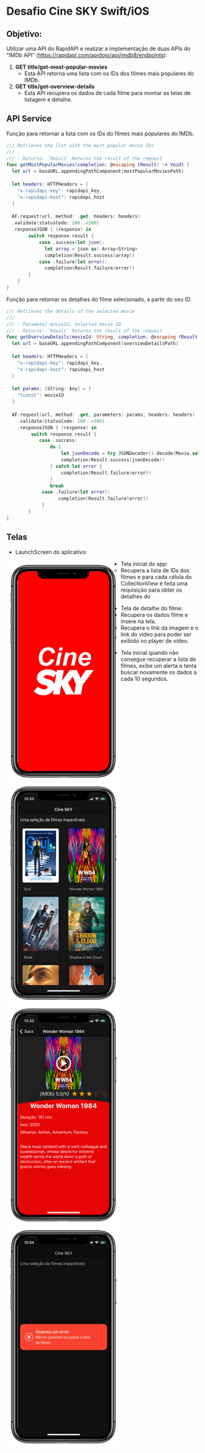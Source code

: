 # Desafio Cine SKY Swift/iOS

## Objetivo:

Utilizar uma API do RapidAPI e realizar a implementação de duas APIs do "IMDb API” (https://rapidapi.com/apidojo/api/imdb8/endpoints):

1. **GET title/get-most-popular-movies**
   * Esta API retorna uma lista com os IDs dos filmes mais populares do IMDb.
2. **GET title/get-overview-details**
   * Esta API recupera os dados de cada filme para montar as telas de listagem e detalhe.

## API Service

Função para retornar a lista com os IDs do filmes mais populares do IMDb.

```swift
/// Retrieves the list with the most popular movie IDs
///
/// - Returns: `Result` Returns the result of the request
func getMostPopularMovies(completion: @escaping (Result) -> Void) {
  let url = baseURL.appendingPathComponent(mostPopularMoviesPath)

  let headers: HTTPHeaders = [
    "x-rapidapi-key": rapidapi_key,
    "x-rapidapi-host": rapidapi_host
  ]

  AF.request(url, method: .get, headers: headers)
  .validate(statusCode: 200..<300)
  .responseJSON { (response) in
        switch response.result {
            case .success(let json):
              let array = json as! Array<String>
              completion(Result.success(array))
            case .failure(let error):
              completion(Result.failure(error))
        }
    }
}
```



Função para retornar os detalhes do filme selecionado, a partir do seu ID.

```swift
/// Retrieves the details of the selected movie
///
/// - Parameter movieId: Selected movie ID
/// - Returns: `Result` Returns the result of the request
func getOverviewDetails(movieId: String, completion: @escaping (Result) -> Void) {
  let url = baseURL.appendingPathComponent(overviewDetailsPath)

  let headers: HTTPHeaders = [
    "x-rapidapi-key": rapidapi_key,
    "x-rapidapi-host": rapidapi_host
  ]

  let params: [String: Any] = [
    "tconst": movieId
  ]

  AF.request(url, method: .get, parameters: params, headers: headers)
  	.validate(statusCode: 200..<300)
  	.responseJSON { (response) in
         switch response.result {
            case .success:
              	do {
                  	let jsonDecode = try JSONDecoder().decode(Movie.self, from: response.data!)
                    completion(Result.success(jsonDecode))
                } catch let error {
                    completion(Result.failure(error))
                }
                break
             case .failure(let error):
                   completion(Result.failure(error))
             }
        }
}
```



## Telas

* LaunchScreen do aplicativo:

<img src="Images/Cine_SKY_LaunchScreen.png" alt="Cine_SKY_LaunchScreen" width="300" style="float: left;" />

* Tela inicial do app:
  * Recupera a lista de IDs dos filmes e para cada célula do CollectionView é feita uma requisição para obter os detalhes do

<img src="Images/Cine_SKY_TelaInicial.png" alt="Cine_SKY_TelaInicial" width="300" style="float: left;" />

* Tela de detalhe do filme:
  * Recupera os dados filme e insere na tela.
  * Recupera o link da imagem e o link do vídeo para poder ser exibido no player de vídeo.

<img src="Images/Cine_SKY_Detail.png" alt="Cine_SKY_Detail" width="300" style="float: left;" />

* Tela inicial quando não consegue recuperar a lista de filmes, exibe um alerta e tenta buscar novamente os dados a cada 10 segundos.

<img src="Images/Cine_SKY_Error.png" alt="Cine_SKY_Error" width="300" style="float: left;" />

